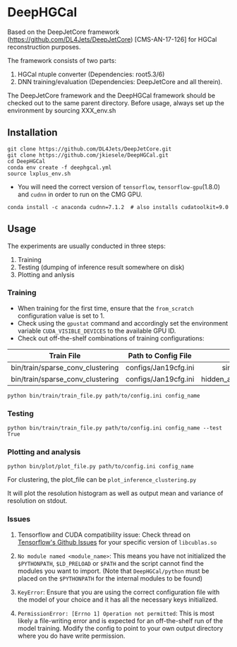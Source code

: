 DeepHGCal 
=========

Based on the DeepJetCore framework (https://github.com/DL4Jets/DeepJetCore) [CMS-AN-17-126] for HGCal reconstruction purposes.

The framework consists of two parts:
1) HGCal ntuple converter (Dependencies: root5.3/6)
2) DNN training/evaluation (Dependencies: DeepJetCore and all therein).
   
The DeepJetCore framework and the DeepHGCal framework should be checked out to the same parent directory.
Before usage, always set up the environment by sourcing XXX_env.sh

## Installation

```
git clone https://github.com/DL4Jets/DeepJetCore.git
git clone https://github.com/jkiesele/DeepHGCal.git
cd DeepHGCal
conda env create -f deephgcal.yml
source lxplus_env.sh
```

* You will need the correct version of `tensorflow`, `tensorflow-gpu`(1.8.0) and `cudnn` in order to run on the CMG GPU.
```
conda install -c anaconda cudnn=7.1.2  # also installs cudatoolkit=9.0
```


## Usage

The experiments are usually conducted in three steps:
1. Training
2. Testing (dumping of inference result somewhere on disk)
3. Plotting and anlysis

### Training

* When training for the first time, ensure that the `from_scratch` configuration value is set to 1.
* Check using the `gpustat` command and accordingly set the environment variable `CUDA_VISIBLE_DEVICES` to the available GPU ID.
* Check out off-the-shelf combinations of training configurations:

| Train File                            | Path to Config File   | Config Name                   |
| :------------------------------------:|:---------------------:|:-----------------------------:|
| bin/train/sparse_conv_clustering      | configs/Jan19cfg.ini  | single_neighbours             |
| bin/train/sparse_conv_clustering      | configs/Jan19cfg.ini  | hidden_aggregators_plusmean   |


``` 
python bin/train/train_file.py path/to/config.ini config_name
```


### Testing

```
python bin/train/train_file.py path/to/config.ini config_name --test True
```


### Plotting and analysis

```
python bin/plot/plot_file.py path/to/config.ini config_name
```

For clustering, the plot_file can be `plot_inference_clustering.py`

It will plot the resolution histogram as well as output mean and variance of resolution on stdout.


### Issues

1. Tensorflow and CUDA compatibility issue: Check thread on [Tensorflow's Github Issues](https://github.com/tensorflow/tensorflow/issues/15604) for your specific version of `libcublas.so`

2. `No module named <module_name>`: This means you have not initialized the `$PYTHONPATH`, `$LD_PRELOAD` or `$PATH` and the script cannot find the modules you want to import.
(Note that `DeepHGCal/python` must be placed on the `$PYTHONPATH` for the internal modules to be found)

3. `KeyError`: Ensure that you are using the correct configuration file with the model of your choice and it has all the necessary keys initialized.

4. `PermissionError: [Errno 1] Operation not permitted`: This is most likely a file-writing error and is expected for an off-the-shelf run of the model training. Modify the config to point to your own output directory where you do have write permission. 